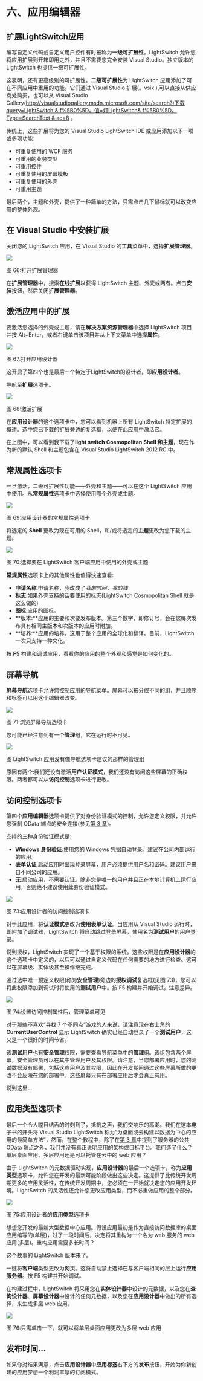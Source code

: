 # 六、应用编辑器

## 扩展LightSwitch应用

编写自定义代码或自定义用户控件有时被称为**一级可扩展性**。LightSwitch 允许您将应用扩展到开箱即用之外，并且不需要您完全安装 Visual Studio。独立版本的 LightSwitch 也提供一级可扩展性。

这表明，还有更高级别的可扩展性。**二级可扩展性**为 LightSwitch 应用添加了可在不同应用中重用的功能。它们通过 Visual Studio 扩展(。vsix ),可以直接从供应商处购买，也可以从 Visual Studio Gallery([http://visualstudiogallery.msdn.microsoft.com/site/search?)下载 query=LightSwitch & f%5B0%5D。值=灯LightSwitch& f%5B0%5D。Type=SearchText & ac=8](http://visualstudiogallery.msdn.microsoft.com/site/search?query=LightSwitch&f%5B0%5D.Value=LightSwitch&f%5B0%5D.Type=SearchText&ac=8) 。

传统上，这些扩展将为您的 Visual Studio LightSwitch IDE 或应用添加以下一项或多项功能:

*   可重复使用的 WCF 服务
*   可重用的业务类型
*   可重用控件
*   可重复使用的屏幕模板
*   可重复使用的外壳
*   可重用主题

最后两个，主题和外壳，提供了一种简单的方法，只需点击几下鼠标就可以改变应用的整体外观。

## 在 Visual Studio 中安装扩展

关闭您的 LightSwitch 应用，在 Visual Studio 的**工具**菜单中，选择**扩展管理器**。

![](img/image067.jpg)

图 66:打开扩展管理器

在**扩展管理器**中，搜索**在线扩展**以获得 LightSwitch 主题、外壳或两者。点击**安装**按钮，然后关闭**扩展管理器**。

## 激活应用中的扩展

要激活您选择的外壳或主题，请在**解决方案资源管理器**中选择 LightSwitch 项目并按 Alt+Enter，或者右键单击该项目并从上下文菜单中选择**属性**。

![](img/image068.jpg)

图 67:打开应用设计器

这开启了第四个也是最后一个特定于LightSwitch的设计者，即**应用设计者**。

导航至**扩展**选项卡。

![](img/image069.jpg)

图 68:激活扩展

在**应用设计器**的这个选项卡中，您可以看到机器上所有 LightSwitch 特定扩展的概述。选中您已下载的扩展旁边的复选框，以便在此应用中激活它。

在上图中，可以看到我下载了**light switch Cosmopolitan Shell 和主题**，现在作为新的默认 Shell 和主题包含在 Visual Studio LightSwitch 2012 RC 中。

## 常规属性选项卡

一旦激活，二级可扩展性功能——外壳和主题——可以在这个 LightSwitch 应用中使用。从**常规属性**选项卡中选择使用哪个外壳或主题。

![](img/image070.jpg)

图 69:应用设计器的常规属性选项卡

将选定的 **Shell** 更改为现在可用的 Shell，和/或将选定的**主题**更改为您下载的主题。

![](img/image071.jpg)

图 70:选择要在 LightSwitch 客户端应用中使用的外壳或主题

**常规属性**选项卡上的其他属性也值得快速查看:

*   **申请名称**:申请名称，我改成了*我的时间，我的钱*
*   **标志**:如果外壳支持的话要使用的标志(LightSwitch Cosmopolitan Shell 就是这么做的)
*   **图标**:应用的图标。
*   **版本:**应用的主要和次要发布版本。第三个数字，即修订号，会在您每次发布具有相同主版本和次版本的应用时附加。
*   **培养:**应用的培养。这用于整个应用的全球化和翻译。目前，LightSwitch 一次只支持一种文化。

按 **F5** 构建和调试应用，看看你的应用的整个外观和感觉是如何变化的。

## 屏幕导航

**屏幕导航**选项卡允许您控制应用的导航菜单。屏幕可以被分成不同的组，并且顺序和标签可以用这个编辑器改变。

![](img/image072.jpg)

图 71:浏览屏幕导航选项卡

您可能已经注意到有一个**管理**组，它在运行时不可见。

![](img/image073.jpg)

图 LightSwitch 应用没有像导航选项卡建议的那样的管理组

原因有两个:我们还没有激活**用户认证模式**，我们还没有访问这些屏幕的正确权限。两者都可以从**访问控制**选项卡进行更改。

## 访问控制选项卡

第四个**应用编辑器**选项卡提供了对身份验证模式的控制，允许您定义权限，并允许您强制 OData 端点的安全连接(参见[第 3 章](3.html#heading_id_16))。

支持的三种身份验证模式是:

*   **Windows 身份验证**:使用您的 Windows 凭据自动登录。建议在公司内部运行的应用。
*   **表单认证**:启动应用时出现登录屏幕，用户必须提供用户名和密码。建议用户来自不同公司的应用。
*   **无**:启动应用，不需要认证。除非您是唯一的用户并且正在本地计算机上运行应用，否则绝不建议使用此身份验证模式。

![](img/image074.jpg)

图 73:应用设计者的访问控制选项卡

对于此应用，将**认证模式**更改为**使用表单认证**。当应用从 Visual Studio 运行时，即附加了调试器，LightSwitch 将自动跳过登录屏幕，使用名为**测试用户**的用户登录。

说到授权，LightSwitch 实现了一个基于权限的系统。这些权限是在**应用设计器**的这个选项卡中定义的，以后可以通过自定义代码在任何需要的地方进行检查。这可以在屏幕级、实体级甚至操作级完成。

通过选中唯一预定义权限(称为**安全管理**)旁边的**授权调试**复选框(见图 73)，您可以将此权限添加到调试时将使用的**测试用户**中。按 F5 构建并开始调试，注意差异。

![](img/image075.jpg)

图 74:设置访问控制属性后，管理菜单可见

对于那些不喜欢“寻找 7 个不同点”游戏的人来说，请注意现在右上角的 **CurrentUserControl** 显示 LightSwitch 确实已经自动登录了一个**测试用户**，这又是一个很好的时间节省。

该**测试用户**也有**安全管理**权限，需要查看导航菜单中的**管理**组。该组包含两个屏幕，安全管理员可以在其中管理用户及其权限。请注意，当您部署应用时，您的测试数据没有部署，包括这些用户及其权限，因此在开发期间通过这些屏幕所做的更改不会反映在您的部署中。这些屏幕只有在部署应用后才会真正有用。

说到这里…

## 应用类型选项卡

最后一个令人瞠目结舌的时刻到了，抵抗之声，我们交响乐的高潮。我们在这本电子书的开头将 Visual Studio LightSwitch 称为“为桌面或云构建以数据为中心的应用的最简单方法”，然而，在整个教程中，除了在[第 3 章](3.html#heading_id_16)中提到了服务器的公共 OData 端点之外，我们并没有真正说明应用的架构或目标平台。我们造了什么？单层桌面应用、多层应用还是可以托管在云中的 web 应用？

由于 LightSwitch 的元数据驱动实现，**应用设计器**的最后一个选项卡，称为**应用类型**选项卡，允许您在开发的最新可能阶段做出这些决定。这提供了比传统开发周期更多的应用灵活性，在传统开发周期中，您必须在一开始就决定您的应用开发环境。LightSwitch 的灵活性还允许您更改应用类型，而不必重做应用的整个部分。

![](img/image076.jpg)

图 75:应用设计者的**应用类型**选项卡

想想您开发的最新大型数据中心应用。假设应用最初是作为直接访问数据库的桌面应用编写的(单层)，过了一段时间后，决定将其重构为一个名为 web 服务的 web 应用(多层)。重构应用需要多长时间？

这个故事的 LightSwitch 版本来了。

一键将**客户端**类型更改为**网页**。这将自动禁止选择在与客户端相同的层上运行**应用服务器**。按 F5 构建并开始调试。

在构建过程中，LightSwitch 将采用您在**实体设计器**中设计的元数据，以及您在**查询设计器**、**屏幕设计器**中设计的任何元数据，以及您在**应用设计器**中做出的所有选择，来生成多层 web 应用。

![](img/image077.jpg)

图 76:只需单击一下，就可以将单层桌面应用更改为多层 web 应用

## 发布时间…

如果你对结果满意，点击**应用设计器**中**应用标签**右下方的**发布**按钮，开始为你新创建的应用梦想一个利润丰厚的订阅模式。
